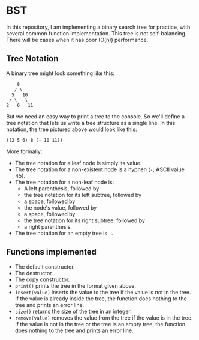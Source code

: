 # BST
In this repository, I am implementing a binary search tree for practice, with several common function implementation. 
This tree is not self-balancing. There will be cases when it has poor (O(n)) performance. 
## Tree Notation
A binary tree might look something like this:
```
    8
   / \
  5   10
 / \   \
2   6   11
```
But we need an easy way to print a tree to the console. So we'll define a tree
notation that lets us write a tree structure as a single line. In this notation,
the tree pictured above would look like this:
```
((2 5 6) 8 (- 10 11))
```
More formally:
- The tree notation for a leaf node is simply its value.
- The tree notation for a non-existent node is a hyphen (`-`; ASCII value 45).
- The tree notation for a non-leaf node is:
  - A left parenthesis, followed by
  - the tree notation for its left subtree, followed by
  - a space, followed by
  - the node's value, followed by
  - a space, followed by
  - the tree notation for its right subtree, followed by
  - a right parenthesis.
- The tree notation for an empty tree is `-`.
## Functions implemented
- The default constructor.
- The destructor. 
- The copy constructor.
- `print()` prints the tree in the format given above.
- `insert(value)` inserts the value to the tree if the value is not in the tree. If the value is already inside the tree, the function does nothing to the tree and prints an error line. 
- `size()` returns the size of the tree in an integer.
- `remove(value)` removes the value from the tree if the value is in the tree. If the value is not in the tree or the tree is an empty tree, the function does nothing to the tree and prints an error line. 

